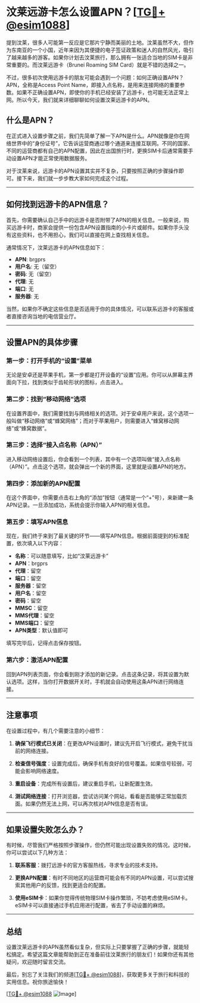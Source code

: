 # 汶莱远游卡怎么设置APN？[[TG💪+ @esim1088](https://t.me/s/esim1088)]

提到汶莱，很多人可能第一反应是它那片宁静而美丽的土地。汶莱虽然不大，但作为东南亚的一个小国，近年来因为其便捷的电子签证政策和迷人的自然风光，吸引了越来越多的游客。如果你计划去汶莱旅行，那么拥有一张适合当地的SIM卡是非常重要的。而汶莱远游卡（Brunei Roaming SIM Card）就是不错的选择之一。

不过，很多初次使用远游卡的朋友可能会遇到一个问题：如何正确设置APN？APN，全称是Access Point Name，即接入点名称，是用来连接网络的重要参数。如果不正确设置APN，即使你的手机已经安装了远游卡，也可能无法正常上网。所以今天，我们就来详细聊聊如何设置汶莱远游卡的APN。

## 什么是APN？

在正式进入设置步骤之前，我们先简单了解一下APN是什么。APN就像是你在网络世界中的“身份证号”，它告诉运营商通过哪个通道来连接互联网。不同的国家、不同的运营商都有自己的APN配置，因此在出国旅行时，更换SIM卡后通常需要手动设置APN才能正常使用数据服务。

对于汶莱来说，远游卡的APN设置其实并不复杂，只要按照正确的步骤操作即可。接下来，我们就一步步教大家如何完成这个过程。

---

## 如何找到远游卡的APN信息？

首先，你需要确认自己手中的远游卡是否附带了APN的相关信息。一般来说，购买远游卡时，商家会提供一份包含APN设置指南的小卡片或邮件。如果你手头没有这些资料，也不用担心，我们可以直接在网上查找相关信息。

通常情况下，汶莱远游卡的APN信息如下：

- **APN**: brgprs  
- **用户名**: 无（留空）  
- **密码**: 无（留空）  
- **代理**: 无  
- **端口**: 无  
- **服务器**: 无  

当然，如果你不确定这些信息是否适用于你的具体情况，可以联系远游卡的客服或者直接咨询当地的电信营业厅。

---

## 设置APN的具体步骤

### 第一步：打开手机的“设置”菜单

无论是安卓还是苹果手机，第一步都是打开设备的“设置”应用。你可以从屏幕主界面向下拉，找到类似于齿轮形状的图标，点击进入。

### 第二步：找到“移动网络”选项

在设置界面中，我们需要找到与网络相关的选项。对于安卓用户来说，这个选项一般叫做“移动网络”或“蜂窝网络”；而对于苹果用户，则需要进入“蜂窝移动网络”或“蜂窝数据”。

### 第三步：选择“接入点名称（APN）”

进入移动网络设置后，你会看到一个列表，其中有一个选项叫做“接入点名称（APN）”。点击这个选项，就会弹出一个新的界面，这里就是设置APN的地方。

### 第四步：添加新的APN配置

在这个界面中，你需要点击右上角的“添加”按钮（通常是一个“+”号），来新建一条APN记录。一旦添加成功，系统会提示你输入APN的相关信息。

### 第五步：填写APN信息

现在，我们终于来到了最关键的环节——填写APN信息。根据前面提到的标准配置，依次填入以下内容：

- **名称**：可以随意填写，比如“汶莱远游卡”  
- **APN**：brgprs  
- **代理**：留空  
- **端口**：留空  
- **服务器**：留空  
- **用户名**：留空  
- **密码**：留空  
- **MMSC**：留空  
- **MMS代理**：留空  
- **MMS端口**：留空  
- **APN类型**：默认值即可  

填写完毕后，记得点击保存按钮。

### 第六步：激活APN配置

回到APN列表页面，你会看到刚才添加的新记录。点击这条记录，将其设置为默认选项。这样，当你打开数据开关时，手机就会自动使用这条APN进行网络连接。

---

## 注意事项

在设置过程中，有几个需要注意的小细节：

1. **确保飞行模式已关闭**：在更改APN设置时，建议先开启飞行模式，避免干扰当前的网络连接。
   
2. **检查信号强度**：设置完成后，确保手机有良好的信号覆盖。如果信号较弱，可能会影响网络速度。

3. **重启设备**：完成所有设置后，建议重启手机，让新配置生效。

4. **测试网络连接**：打开浏览器，尝试访问某个网站，看看是否能够正常加载页面。如果仍然无法上网，可以再次核对APN信息是否有误。

---

## 如果设置失败怎么办？

有时候，尽管我们严格按照步骤操作，但仍然可能出现设置失败的情况。这时候，你可以尝试以下几种方法：

1. **联系客服**：拨打远游卡的官方客服热线，寻求专业的技术支持。
   
2. **更换APN配置**：有时不同地区的运营商可能会有不同的APN设置，可以尝试搜索其他用户的反馈，找到更适合的配置。

3. **使用eSIM卡**：如果你觉得传统物理SIM卡操作繁琐，不妨考虑使用eSIM卡。eSIM卡可以直接通过手机应用进行配置，省去了手动设置的麻烦。

---

## 总结

设置汶莱远游卡的APN虽然看似复杂，但实际上只要掌握了正确的步骤，就能轻松搞定。希望这篇文章能帮助到正在准备前往汶莱旅行的朋友们！如果你还有其他疑问，欢迎随时留言交流。

最后，别忘了关注我们的频道[[TG💪+ @esim1088](https://t.me/s/esim1088)]，获取更多关于旅行和科技的实用信息。祝你旅途愉快！

[[TG💪+ @esim1088](https://t.me/s/esim1088) ![Image](https://i.postimg.cc/4NQfJmqS/Snipaste-2025-05-13-00-14-12.png)]